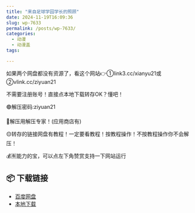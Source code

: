 ```yaml
---
title: "来自足球学园学长的照顾"
date: 2024-11-19T16:09:36
slug: wp-7633
permalink: /posts/wp-7633/
categories:
  - 动漫
  - 动漫盖
tags:

---
```


如果两个网盘都没有资源了，看这个网站👉①link3.cc/xianyu21或②vlink.cc/ziyuan21

不需要注册账号！直接点本地下载转存OK？懂吧！

🟢解压密码:ziyuan21

🔵解压用解压专家！(应用商店有)

🟡转存的链接网盘有教程！一定要看教程！按教程操作！不按教程操作你不会解压！

💰🈶能力的宝，可以点左下角赞赏支持一下网站运行

## 📦 下载链接
- [百度网盘](https://blziyuan21.com/pay-download/7633?key=abfc76f731&down_id=0)
- [本地下载](https://blziyuan21.com/pay-download/7633?key=abfc76f731&down_id=1)

